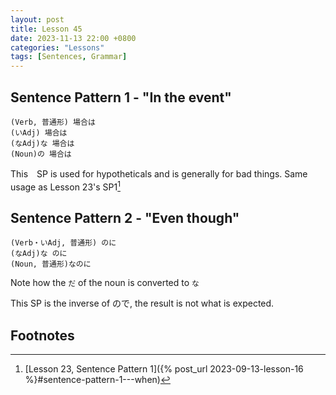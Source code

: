 ```yaml
--- 
layout: post 
title: Lesson 45
date: 2023-11-13 22:00 +0800 
categories: "Lessons"
tags: [Sentences, Grammar]
---
```


## Sentence Pattern 1 - "In the event"
```
(Verb, 普通形) 場合は
(いAdj) 場合は
(なAdj)な 場合は
(Noun)の 場合は
```
This　SP is used for hypotheticals and is generally for bad things. Same usage as Lesson 23's SP1[^fn1]

## Sentence Pattern 2 - "Even though"
```
(Verb・いAdj, 普通形) のに
(なAdj)な のに
(Noun, 普通形)なのに
```
Note how the `だ` of the noun is converted to `な`

This SP is the inverse of ので, the result is not what is expected.

## Footnotes
[^fn1]: [Lesson 23, Sentence Pattern 1]({% post_url 2023-09-13-lesson-16 %}#sentence-pattern-1---when) 
